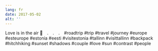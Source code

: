 ```yaml
---
lang: fr
date: 2017-05-02
alt: ''
---
```


Love is in the air 👫⠀
.⠀
.⠀
.⠀
#roadtrip #trip #travel #journey #europe #esteurope #estonia #eesti #visitestonia #tallinn #visittallinn #backpack #hitchhiking #sunset #shadows #couple #love #sun #contrast #people
